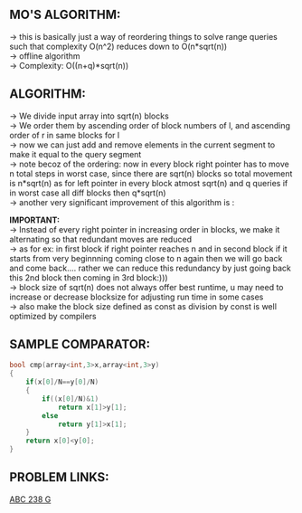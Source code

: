 **MO'S ALGORITHM:**
--

-> this is basically just a way of reordering things to solve range queries such that complexity O(n^2) reduces down to O(n\*sqrt(n))\
-> offline algorithm\
-> Complexity: O((n+q)\*sqrt(n))

**ALGORITHM:**
--

-> We divide input array into sqrt(n) blocks\
-> We order them by ascending order of block numbers of l, and ascending order of r in same blocks for l\
-> now we can just add and remove elements in the current segment to make it equal to the query segment\
-> note becoz of the ordering: now in every block right pointer has to move n total steps in worst case, since there are sqrt(n) blocks so total movement is n\*sqrt(n) as for left pointer in every block atmost sqrt(n) and q queries if in worst case all diff blocks then q\*sqrt(n)\
-> another very significant improvement of this algorithm is :

**IMPORTANT:**\
-> Instead of every right pointer in increasing order in blocks, we make it alternating so that redundant moves are reduced\
-> as for ex: in first block if right pointer reaches n and in second block if it starts from very beginnning coming close to n again then we will go back and come back.... rather we can reduce this redundancy by just going back this 2nd block then coming in 3rd block:)))\
-> block size of sqrt(n) does not always offer best runtime, u may need to increase or decrease blocksize for adjusting run time in some cases\
-> also make the block size defined as const as division by const is well optimized by compilers


**SAMPLE COMPARATOR:**
--

```cpp
bool cmp(array<int,3>x,array<int,3>y)
{
	if(x[0]/N==y[0]/N)
	{
		if((x[0]/N)&1)
			return x[1]>y[1];
		else
			return y[1]>x[1];
	}
	return x[0]<y[0];
}
```

**PROBLEM LINKS:**
---
[ABC 238 G](https://atcoder.jp/contests/abc238/tasks/abc238_g?lang=en)
